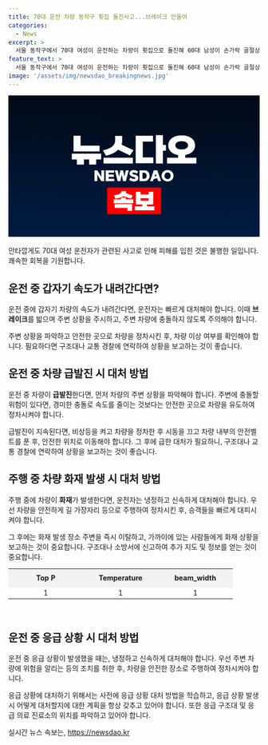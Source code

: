 ```yaml
---
title: 70대 운전 차량 동작구 횟집 돌진사고...브레이크 안들어
categories:
  - News
excerpt: >
  서울 동작구에서 70대 여성이 운전하는 차량이 횟집으로 돌진해 60대 남성이 손가락 골절상을 입었으나 생명에는 지장이 없는 사고가 발생했다. 차량이 횟집으로 돌진한 결과 식당 유리창이 깨지고, 냉장고 등이 파손되는 등 피해가 발생했다. 경찰은 A씨가 급발진 주장하며 마약이나 음주운전 의혹을 부인했으며 중상이나 사망 사고가 아니라고 밝혀 형사 처분은 하지 않을 예정이라고 전했다.
feature_text: >
  서울 동작구에서 70대 여성이 운전하는 차량이 횟집으로 돌진해 60대 남성이 손가락 골절상을 입었으나 생명에는 지장이 없는 사고가 발생했다. 차량이 횟집으로 돌진한 결과 식당 유리창이 깨지고, 냉장고 등이 파손되는 등 피해가 발생했다. 경찰은 A씨가 급발진 주장하며 마약이나 음주운전 의혹을 부인했으며 중상이나 사망 사고가 아니라고 밝혀 형사 처분은 하지 않을 예정이라고 전했다.
image: '/assets/img/newsdao_breakingnews.jpg'
---
```


<p><img src="/assets/img/newsdao_breakingnews.jpg" alt="ontimetimes 속보" /></p>

<p>안타깝게도 70대 여성 운전자가 관련된 사고로 인해 피해를 입힌 것은 불행한 일입니다. 쾌속한 회복을 기원합니다.</p>

<p data-ke-size="size16"></p>

<h2 data-ke-size="size26">운전 중 갑자기 속도가 내려간다면?</h2>

<p data-ke-size="size16">운전 중에 갑자기 차량의 속도가 내려간다면, 운전자는 빠르게 대처해야 합니다. 이때 <b>브레이크</b>를 밟으며 주변 상황을 주시하고, 주변 차량에 충돌하지 않도록 주의해야 합니다.</p>

<p data-ke-size="size16">주변 상황을 파악하고 안전한 곳으로 차량을 정차시킨 후, 차량 이상 여부를 확인해야 합니다. 필요하다면 구조대나 교통 경찰에 연락하여 상황을 보고하는 것이 좋습니다.</p>

<h2 data-ke-size="size26">운전 중 차량 급발진 시 대처 방법</h2>

<p data-ke-size="size16">운전 중 차량이 <b>급발진</b>한다면, 먼저 차량의 주변 상황을 파악해야 합니다. 주변에 충돌할 위험이 있다면, 경미한 충돌로 속도를 줄이는 것보다는 안전한 곳으로 차량을 유도하여 정차시켜야 합니다.</p>

<p data-ke-size="size16">급발진이 지속된다면, 비상등을 켜고 차량을 정차한 후 시동을 끄고 차량 내부의 안전벨트를 푼 후, 안전한 위치로 이동해야 합니다. 그 후에 급한 대처가 필요하니, 구조대나 교통 경찰에 연락하여 상황을 보고하는 것이 좋습니다.</p>

<h2 data-ke-size="size26">주행 중 차량 화재 발생 시 대처 방법</h2>

<p data-ke-size="size16">주행 중에 차량이 <b>화재</b>가 발생한다면, 운전자는 냉정하고 신속하게 대처해야 합니다. 우선 차량을 안전하게 길 가장자리 등으로 주행하여 정차시킨 후, 승객들을 빠르게 대피시켜야 합니다.</p>

<p data-ke-size="size16">그 후에는 화재 발생 장소 주변을 즉시 이탈하고, 가까이에 있는 사람들에게 화재 상황을 보고하는 것이 중요합니다. 구조대나 소방서에 신고하여 추가 지도 및 정보를 얻는 것이 중요합니다.</p>

<table>
  <tbody>
    <tr>
      <td style="text-align: center; width: 136px; height: 32px; background-color: #f2f2f2;"><strong>Top P</strong></td>
      <td style="text-align: center; width: 136px; height: 32px; background-color: #f2f2f2;"><strong>Temperature</strong></td>
      <td style="text-align: center; width: 136px; height: 32px; background-color: #f2f2f2;"><strong>beam_width</strong></td>
    </tr>
    <tr>
      <td style="text-align: center; height: 17px;">1</td>
      <td style="text-align: center; height: 17px;">1</td>
      <td style="text-align: center; height: 17px;">1</td>
    </tr>
  </tbody>
</table>

<p data-ke-size="size16">&nbsp;</p>

<h2 data-ke-size="size26">운전 중 응급 상황 시 대처 방법</h2>

<p data-ke-size="size16">운전 중 응급 상황이 발생했을 때는, 냉정하고 신속하게 대처해야 합니다. 우선 주변 차량에 위험을 알리는 등의 조치를 취한 후, 차량을 안전한 장소로 주행하여 정차시켜야 합니다.</p>

<p data-ke-size="size16">응급 상황에 대처하기 위해서는 사전에 응급 상황 대처 방법을 학습하고, 응급 상황 발생 시 어떻게 대처할지에 대한 계획을 항상 갖추고 있어야 합니다. 또한 응급 구조대 및 응급 의료 진료소의 위치를 파악하고 있어야 합니다.</p>
실시간 뉴스 속보는, <a href="https://newsdao.kr" rel="dofollow">https://newsdao.kr</a>


